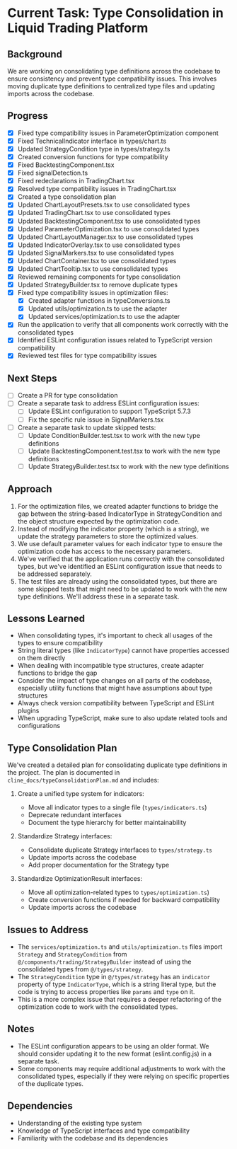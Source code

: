 # Current Task: Type Consolidation in Liquid Trading Platform

## Background
We are working on consolidating type definitions across the codebase to ensure consistency and prevent type compatibility issues. This involves moving duplicate type definitions to centralized type files and updating imports across the codebase.

## Progress
- [x] Fixed type compatibility issues in ParameterOptimization component
- [x] Fixed TechnicalIndicator interface in types/chart.ts
- [x] Updated StrategyCondition type in types/strategy.ts
- [x] Created conversion functions for type compatibility
- [x] Fixed BacktestingComponent.tsx
- [x] Fixed signalDetection.ts
- [x] Fixed redeclarations in TradingChart.tsx
- [x] Resolved type compatibility issues in TradingChart.tsx
- [x] Created a type consolidation plan
- [x] Updated ChartLayoutPresets.tsx to use consolidated types
- [x] Updated TradingChart.tsx to use consolidated types
- [x] Updated BacktestingComponent.tsx to use consolidated types
- [x] Updated ParameterOptimization.tsx to use consolidated types
- [x] Updated ChartLayoutManager.tsx to use consolidated types
- [x] Updated IndicatorOverlay.tsx to use consolidated types
- [x] Updated SignalMarkers.tsx to use consolidated types
- [x] Updated ChartContainer.tsx to use consolidated types
- [x] Updated ChartTooltip.tsx to use consolidated types
- [x] Reviewed remaining components for type consolidation
- [x] Updated StrategyBuilder.tsx to remove duplicate types
- [x] Fixed type compatibility issues in optimization files:
  - [x] Created adapter functions in typeConversions.ts
  - [x] Updated utils/optimization.ts to use the adapter
  - [x] Updated services/optimization.ts to use the adapter
- [x] Run the application to verify that all components work correctly with the consolidated types
- [x] Identified ESLint configuration issues related to TypeScript version compatibility
- [x] Reviewed test files for type compatibility issues

## Next Steps
- [ ] Create a PR for type consolidation
- [ ] Create a separate task to address ESLint configuration issues:
  - [ ] Update ESLint configuration to support TypeScript 5.7.3
  - [ ] Fix the specific rule issue in SignalMarkers.tsx
- [ ] Create a separate task to update skipped tests:
  - [ ] Update ConditionBuilder.test.tsx to work with the new type definitions
  - [ ] Update BacktestingComponent.test.tsx to work with the new type definitions
  - [ ] Update StrategyBuilder.test.tsx to work with the new type definitions

## Approach
1. For the optimization files, we created adapter functions to bridge the gap between the string-based IndicatorType in StrategyCondition and the object structure expected by the optimization code.
2. Instead of modifying the indicator property (which is a string), we update the strategy parameters to store the optimized values.
3. We use default parameter values for each indicator type to ensure the optimization code has access to the necessary parameters.
4. We've verified that the application runs correctly with the consolidated types, but we've identified an ESLint configuration issue that needs to be addressed separately.
5. The test files are already using the consolidated types, but there are some skipped tests that might need to be updated to work with the new type definitions. We'll address these in a separate task.

## Lessons Learned
- When consolidating types, it's important to check all usages of the types to ensure compatibility
- String literal types (like `IndicatorType`) cannot have properties accessed on them directly
- When dealing with incompatible type structures, create adapter functions to bridge the gap
- Consider the impact of type changes on all parts of the codebase, especially utility functions that might have assumptions about type structures
- Always check version compatibility between TypeScript and ESLint plugins
- When upgrading TypeScript, make sure to also update related tools and configurations

## Type Consolidation Plan
We've created a detailed plan for consolidating duplicate type definitions in the project. The plan is documented in `cline_docs/typeConsolidationPlan.md` and includes:

1. Create a unified type system for indicators:
   - Move all indicator types to a single file (`types/indicators.ts`)
   - Deprecate redundant interfaces
   - Document the type hierarchy for better maintainability

2. Standardize Strategy interfaces:
   - Consolidate duplicate Strategy interfaces to `types/strategy.ts`
   - Update imports across the codebase
   - Add proper documentation for the Strategy type

3. Standardize OptimizationResult interfaces:
   - Move all optimization-related types to `types/optimization.ts`)
   - Create conversion functions if needed for backward compatibility
   - Update imports across the codebase

## Issues to Address
- The `services/optimization.ts` and `utils/optimization.ts` files import `Strategy` and `StrategyCondition` from `@/components/trading/StrategyBuilder` instead of using the consolidated types from `@/types/strategy`.
- The `StrategyCondition` type in `@/types/strategy` has an `indicator` property of type `IndicatorType`, which is a string literal type, but the code is trying to access properties like `params` and `type` on it.
- This is a more complex issue that requires a deeper refactoring of the optimization code to work with the consolidated types.

## Notes
- The ESLint configuration appears to be using an older format. We should consider updating it to the new format (eslint.config.js) in a separate task.
- Some components may require additional adjustments to work with the consolidated types, especially if they were relying on specific properties of the duplicate types.

## Dependencies
- Understanding of the existing type system
- Knowledge of TypeScript interfaces and type compatibility
- Familiarity with the codebase and its dependencies 